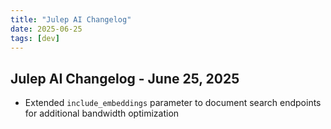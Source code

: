 ```yaml
---
title: "Julep AI Changelog"
date: 2025-06-25
tags: [dev]
---
```


## Julep AI Changelog - June 25, 2025

- Extended `include_embeddings` parameter to document search endpoints for additional bandwidth optimization